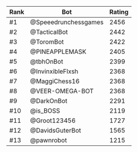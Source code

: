 Rank|Bot|Rating
---|---|---
#1|@Speeedrunchessgames|2456
#2|@TacticalBot|2442
#3|@ToromBot|2422
#4|@PINEAPPLEMASK|2405
#5|@tbhOnBot|2399
#6|@InvinxibleFlxsh|2368
#7|@MaggiChess16|2368
#8|@VEER-OMEGA-BOT|2368
#9|@DarkOnBot|2291
#10|@is_BOSS|2119
#11|@Groot123456|1727
#12|@DavidsGuterBot|1565
#13|@pawnrobot|1215
